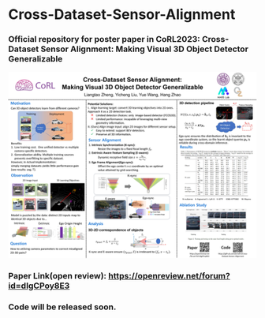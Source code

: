 # Cross-Dataset-Sensor-Alignment
### Official repository for poster paper in CoRL2023: Cross-Dataset Sensor Alignment: Making Visual 3D Object Detector Generalizable

![](assets/camera_ready_poster.jpg)
### Paper Link(open review): https://openreview.net/forum?id=dIgCPoy8E3
### Code will be released soon.